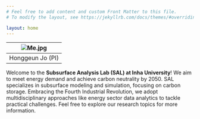 ```yaml
---
# Feel free to add content and custom Front Matter to this file.
# To modify the layout, see https://jekyllrb.com/docs/themes/#overriding-theme-defaults

layout: home
---
```


| ![Me.jpg](https://github.com/geomodeller/geomodeller.github.io/blob/miscellaneous_images/main/another%20me.jpg?raw=true) | 
|:--:| 
| Honggeun Jo (PI) |


Welcome to the **Subsurface Analysis Lab (SAL) at Inha University**! We aim to meet energy demand and achieve carbon neutrality by 2050. SAL specializes in subsurface modeling and simulation, focusing on carbon storage. Embracing the Fourth Industrial Revolution, we adopt multidisciplinary approaches like energy sector data analytics to tackle practical challenges. Feel free to explore our research topics for more information.
